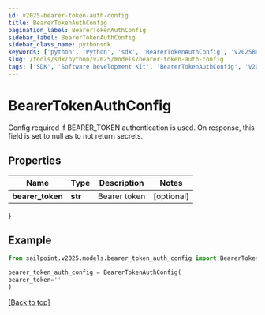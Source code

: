 ```yaml
---
id: v2025-bearer-token-auth-config
title: BearerTokenAuthConfig
pagination_label: BearerTokenAuthConfig
sidebar_label: BearerTokenAuthConfig
sidebar_class_name: pythonsdk
keywords: ['python', 'Python', 'sdk', 'BearerTokenAuthConfig', 'V2025BearerTokenAuthConfig'] 
slug: /tools/sdk/python/v2025/models/bearer-token-auth-config
tags: ['SDK', 'Software Development Kit', 'BearerTokenAuthConfig', 'V2025BearerTokenAuthConfig']
---
```


# BearerTokenAuthConfig

Config required if BEARER_TOKEN authentication is used. On response, this field is set to null as to not return secrets.

## Properties

Name | Type | Description | Notes
------------ | ------------- | ------------- | -------------
**bearer_token** | **str** | Bearer token | [optional] 
}

## Example

```python
from sailpoint.v2025.models.bearer_token_auth_config import BearerTokenAuthConfig

bearer_token_auth_config = BearerTokenAuthConfig(
bearer_token=''
)

```
[[Back to top]](#) 

